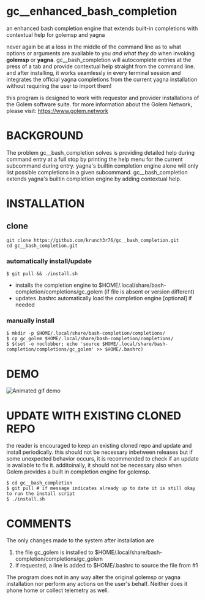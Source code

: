# gc__enhanced_bash_completion
an enhanced bash completion engine that extends built-in completions with contextual help for golemsp and yagna

never again be at a loss in the middle of the command line as to what options or arguments are available to you _and what they do_ when invoking **golemsp** or **yagna**. gc__bash_completion will autocomplete entries at the press of a tab and provide contextual help straight from the command line. and after installing, it works seamlessly in every terminal session and integrates the official yagna completions from the current yagna installation without requiring the user to import them!

this program is designed to work with requestor and provider installations of the Golem software suite. for more information about the Golem Network, please visit: https://www.golem.network

# BACKGROUND
The problem gc__bash_completion solves is providing detailed help during command entry at a full stop by printing the help menu for the current subcommand during entry. yagna's builtin completion engine alone will only list possible completions in a given subcommand. gc__bash_completion extends yagna's builtin completion engine by adding contextual help.


# INSTALLATION
## clone
```
git clone https://github.com/krunch3r76/gc__bash_completion.git
cd gc__bash_completion.git
```

### automatically install/update
```
$ git pull && ./install.sh
```
- installs the completion engine to $HOME/.local/share/bash-completion/completions/gc_golem (if file is absent or version different)
- updates .bashrc automatically load the completion engine [optional] if needed

### manually install
```
$ mkdir -p $HOME/.local/share/bash-completion/completions/
$ cp gc_golem $HOME/.local/share/bash-completion/completions/
$ $(set -o noclobber; echo 'source $HOME/.local/share/bash-completion/completions/gc_golem' >> $HOME/.bashrc)
```

# DEMO
![Animated gif demo](https://krunch3r76.github.io/gc__bash_completion/gc__completion.gif)

# UPDATE WITH EXISTING CLONED REPO
the reader is encouraged to keep an existing cloned repo and update and install periodically. this should not be necessary inbetween releases but if some unexpected behavior occurs, it is recommended to check if an update is available to fix it. additoinally, it should not be necessary also when Golem provides a built in completion engine for golemsp.
```
$ cd gc__bash_completion
$ git pull # if message indicates already up to date it is still okay to run the install script
$ ./install.sh
```

# COMMENTS
The only changes made to the system after installation are
1) the file gc_golem is installed to $HOME/.local/share/bash-completion/completions/gc_golem
2) if requested, a line is added to $HOME/.bashrc to source the file from #1

The program does not in any way alter the original golemsp or yagna installation nor perform any actions on the user's behalf. Neither does it phone home or collect telemetry as well.
